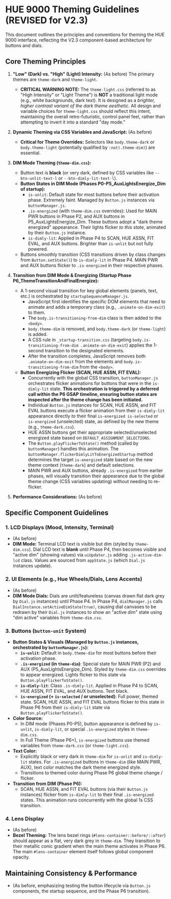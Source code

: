 # HUE 9000 Theming Guidelines (REVISED for V2.3)

This document outlines the principles and conventions for theming the HUE 9000 interface, reflecting the V2.3 component-based architecture for buttons and dials.

## Core Theming Principles

1.  **"Low" (Dark) vs. "High" (Light) Intensity:** (As before) The primary themes are `theme-dark` and `theme-light`.
    *   **CRITICAL WARNING NOTE:** The `theme-light.css` (referred to as "High Intensity" or "Light Theme") is **NOT** a traditional light mode (e.g., white backgrounds, dark text). It is designed as a *brighter, higher contrast variant of the dark theme aesthetic*. All design and variable choices for `theme-light.css` should reflect this intent, maintaining the overall retro-futuristic, control panel feel, rather than attempting to invert it into a standard "day mode."

2.  **Dynamic Theming via CSS Variables and JavaScript:** (As before)
    *   **Critical for Theme Overrides:** Selectors like `body.theme-dark` or `body.theme-light` (potentially qualified by `:not(.theme-dim)`) are essential.
3.  **DIM Mode Theming (`theme-dim.css`):**
    *   Button text is **black** (or very dark, defined by CSS variables like `--btn-unlit-text-l` or `--btn-dimly-lit-text-l`).
    *   **Button States in DIM Mode (Phases P0-P5_AuxLightsEnergize_Dim of startup):**
        *   `is-unlit`: Default state for most buttons before their activation phase. Extremely faint. Managed by `Button.js` instances via `buttonManager.js`.
        *   `.is-energized` (with `theme-dim.css` overrides): Used for MAIN PWR buttons in Phase P2, and AUX buttons in P5_AuxLightsEnergize_Dim. These buttons adopt a "dark theme energized" appearance. Their lights flicker *to this state*, animated by their `Button.js` instance.
        *   `is-dimly-lit`: Applied in Phase P4 to SCAN, HUE ASSN, FIT EVAL, and AUX buttons. Brighter than `is-unlit` but not fully powered.
    *   Buttons smoothly transition (CSS transitions driven by class changes from `Button.setState()`) to `is-dimly-lit` in Phase P4. MAIN PWR and AUX buttons flicker to `.is-energized` in their respective phases.

4.  **Transition from DIM Mode & Energizing (Startup Phase P6_ThemeTransitionAndFinalEnergize):**
    *   A 1-second visual transition for key global elements (panels, text, etc.) is orchestrated by `startupSequenceManager.js`.
        *   JavaScript first identifies the specific DOM elements that need to animate and adds a temporary class (e.g., `.animate-on-dim-exit`) to them.
        *   The `body.is-transitioning-from-dim` class is then added to the `<body>`.
        *   `body.theme-dim` is removed, and `body.theme-dark` (or `theme-light`) is added.
        *   A CSS rule in `_startup-transition.css` (targeting `body.is-transitioning-from-dim .animate-on-dim-exit`) applies the 1-second transition to the designated elements.
        *   After the transition completes, JavaScript removes both `.animate-on-dim-exit` from the elements and `body.is-transitioning-from-dim` from the `<body>`.
    *   **Button Energizing Flicker (SCAN, HUE ASSN, FIT EVAL):**
        *   Concurrently with the global CSS transition, `buttonManager.js` orchestrates flicker animations for buttons that were in the `is-dimly-lit` state. **This orchestration is triggered by a deferred call within the P6 GSAP timeline, ensuring button states are inspected after the theme change has been initiated.**
        *   Individual `Button.js` instances for SCAN, HUE ASSN, and FIT EVAL buttons execute a flicker animation from their `is-dimly-lit` appearance directly *to* their final `is-energized is-selected` or `is-energized` (unselected) state, as defined by the new theme (e.g., `theme-dark.css`).
        *   HUE ASSN buttons get their appropriate selected/unselected energized state based on `DEFAULT_ASSIGNMENT_SELECTIONS`.
        *   The `Button.playFlickerToState()` method (called by `buttonManager`) handles this animation. The `buttonManager.flickerDimlyLitToEnergizedStartup` method determines the target `is-energized` state based on the new theme context (`theme-dark`) and default selections.
        *   MAIN PWR and AUX buttons, already `.is-energized` from earlier phases, will visually transition their appearance due to the global theme change (CSS variables updating) without needing to re-flicker.

5.  **Performance Considerations:** (As before)

## Specific Component Guidelines

### 1. LCD Displays (Mood, Intensity, Terminal)
*   (As before)
*   **DIM Mode:** Terminal LCD text is visible but dim (styled by `theme-dim.css`). Dial LCD text is **blank** until Phase P4, then becomes visible and "active dim" (showing values) via `uiUpdater.js` adding `.js-active-dim-lcd` class. Values are sourced from `appState.js` (which `Dial.js` instances update).

### 2. UI Elements (e.g., Hue Wheels/Dials, Lens Accents)
*   (As before)
*   **DIM Mode Dials:** Dials are unlit/featureless (canvas drawn flat dark grey by `Dial.js` instances) until Phase P4. In Phase P4, `dialManager.js` calls `DialInstance.setActiveDimState(true)`, causing dial canvases to be redrawn by their `Dial.js` instances to show an "active dim" state using "dim active" variables from `theme-dim.css`.

### 3. Buttons (`button-unit` System)
*   **Button States & Visuals (Managed by `Button.js` instances, orchestrated by `buttonManager.js`):**
    *   **`is-unlit`**: Default in `body.theme-dim` for most buttons before their activation phase.
    *   **`.is-energized` (in `theme-dim`)**: Special state for MAIN PWR (P2) and AUX (P5_AuxLightsEnergize_Dim). Styled by `theme-dim.css` overrides to appear energized. Lights flicker to this state via `Button.playFlickerToState()`.
    *   **`is-dimly-lit`**: Class `.is-dimly-lit`. Applied in Phase P4 to SCAN, HUE ASSN, FIT EVAL, and AUX buttons. Text black.
    *   **`is-energized` (+ `is-selected` / or unselected)**: Full power, themed state. SCAN, HUE ASSN, and FIT EVAL buttons flicker *to* this state in Phase P6 from their `is-dimly-lit` state via `Button.playFlickerToState()`.
*   **Color Source:**
    *   In DIM mode (Phases P0-P5), button appearance is defined by `is-unlit`, `is-dimly-lit`, or special `.is-energized` styles in `theme-dim.css`.
    *   In Full Theme (Phase P6+), `is-energized` buttons use themed variables from `theme-dark.css` (or `theme-light.css`).
*   **Text Color:**
    *   Explicitly black or very dark in `theme-dim` for `is-unlit` and `is-dimly-lit` states. For `.is-energized` buttons in `theme-dim` (like MAIN PWR, AUX), text color matches the dark theme energized style.
    *   Transitions to themed color during Phase P6 global theme change / flicker.
*   **Transition from DIM (Phase P6):**
    *   SCAN, HUE ASSN, and FIT EVAL buttons (via their `Button.js` instances) flicker from `is-dimly-lit` to their final `.is-energized` states. This animation runs concurrently with the global 1s CSS transition.

### 4. Lens Display
*   (As before)
*   **Bezel Theming:** The lens bezel rings (`#lens-container::before/::after`) should appear as a flat, very dark grey in `theme-dim`. They transition to their metallic conic gradient when the main theme activates in Phase P6. The main `#lens-container` element itself follows global component opacity.

## Maintaining Consistency & Performance
*   (As before, emphasizing testing the button lifecycle via `Button.js` components, the startup sequence, and the Phase P6 transition).